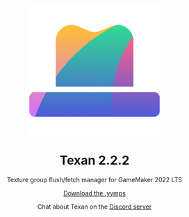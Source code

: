 <p align="center"><img src="https://raw.githubusercontent.com/JujuAdams/Texan/master/LOGO.png" style="display:block; margin:auto; width:300px"></p>
<h1 align="center">Texan 2.2.2</h1>

<p align="center">Texture group flush/fetch manager for GameMaker 2022 LTS</p>

<p align="center"><a href="https://github.com/JujuAdams/Texan/releases/">Download the .yymps</a></p>

<p align="center">Chat about Texan on the <a href="https://discord.gg/7uyVURrT6P">Discord server</a></p>

&nbsp;

&nbsp;

